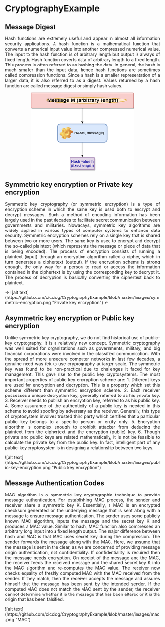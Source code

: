 # CryptographyExample

## Message Digest
<p align="justify">
Hash functions are extremely useful and appear in almost all information security applications. A hash function is a mathematical function that converts a numerical input value into another compressed numerical value. The input to the hash function is of arbitrary length but output is always of fixed length. Hash function coverts data of arbitrary length to a fixed length. This process is often referred to as hashing the data. In general, the hash is much smaller than the input data, hence hash functions are sometimes called compression functions. Since a hash is a smaller representation of a larger data, it is also referred to as a digest. Values returned by a hash function are called message digest or simply hash values.
</p>  
<p align="center">
  <img src="https://github.com/cicciog/CryptographyExample/blob/master/images/hash_functions.png" alt="Hash function" />
</p>

## Symmetric key encryption or Private key encryption
<p align="justify">
Symmetric key cryptography (or symmetric encryption) is a type of encryption scheme in which the same key is used both to encrypt and decrypt messages. Such a method of encoding information has been largely used in the past decades to facilitate secret communication between governments and militaries. Nowadays, symmetric key algorithms are widely applied in various types of computer systems to enhance data security. Symmetric encryption schemes rely on a single key that is shared between two or more users. The same key is used to encrypt and decrypt the so-called plaintext (which represents the message or piece of data that is being encoded). The process of encryption consists of running a plaintext (input) through an encryption algorithm called a cipher, which in turn generates a ciphertext (output). If the encryption scheme is strong enough, the only way for a person to read or access the information contained in the ciphertext is by using the corresponding key to decrypt it. The process of decryption is basically converting the ciphertext back to plaintext.
</p>
-> ![alt text](https://github.com/cicciog/CryptographyExample/blob/master/images/symmetric-encryption.png "Private key encryption") <-

## Asymmetric key encryption or Public key encryption
<p align="justify">
Unlike symmetric key cryptography, we do not find historical use of public-key cryptography. It is a relatively new concept. Symmetric cryptography was well suited for organizations such as governments, military, and big financial corporations were involved in the classified communication. With the spread of more unsecure computer networks in last few decades, a genuine need was felt to use cryptography at larger scale. The symmetric key was found to be non-practical due to challenges it faced for key management. This gave rise to the public key cryptosystems.
The most important properties of public key encryption scheme are:
1. Different keys are used for encryption and decryption. This is a property which set this scheme different than symmetric encryption scheme.
2. Each receiver possesses a unique decryption key, generally referred to as his private key.
3. Receiver needs to publish an encryption key, referred to as his public key.
4. Some assurance of the authenticity of a public key is needed in this scheme to avoid spoofing by adversary as the receiver. Generally, this type of cryptosystem involves trusted third party which certifies that a particular public key belongs to a specific person or entity only.
5. Encryption algorithm is complex enough to prohibit attacker from deducing the plaintext from the ciphertext and the encryption (public) key.
6. Though private and public keys are related mathematically, it is not be feasible to calculate the private key from the public key. In fact, intelligent part of any public-key cryptosystem is in designing a relationship between two keys.
</p>
![alt text](https://github.com/cicciog/CryptographyExample/blob/master/images/public-key-encryption.png "Public key encryption")

## Message Authentication Codes
<p align="justify">
MAC algorithm is a symmetric key cryptographic technique to provide message authentication. For establishing MAC process, the sender and receiver share a symmetric key K. Essentially, a MAC is an encrypted checksum generated on the underlying message that is sent along with a message to ensure message authentication. The sender uses some publicly known MAC algorithm, inputs the message and the secret key K and produces a MAC value. Similar to hash, MAC function also compresses an arbitrary long input into a fixed length output. The major difference between hash and MAC is that MAC uses secret key during the compression. The sender forwards the message along with the MAC. Here, we assume that the message is sent in the clear, as we are concerned of providing message origin authentication, not confidentiality. If confidentiality is required then the message needs encryption. On receipt of the message and the MAC, the receiver feeds the received message and the shared secret key K into the MAC algorithm and re-computes the MAC value. The receiver now checks equality of freshly computed MAC with the MAC received from the sender. If they match, then the receiver accepts the message and assures himself that the message has been sent by the intended sender. If the computed MAC does not match the MAC sent by the sender, the receiver cannot determine whether it is the message that has been altered or it is the origin that has been falsified.
</p>
![alt text](https://github.com/cicciog/CryptographyExample/blob/master/images/mac.png "MAC")
